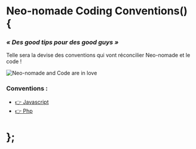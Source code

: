 # Neo-nomade Coding Conventions() {

### _« Des good tips pour des good guys »_

Telle sera la devise des conventions qui vont réconcilier Neo-nomade et le code !

![Neo-nomade and Code are in love](https://image.noelshack.com/fichiers/2017/07/1487260246-neo-nomadeandcodeinlove.jpg)

### Conventions :
- [:point_right: Javascript](javascript/)
- [:point_right: Php](php/)

# };

